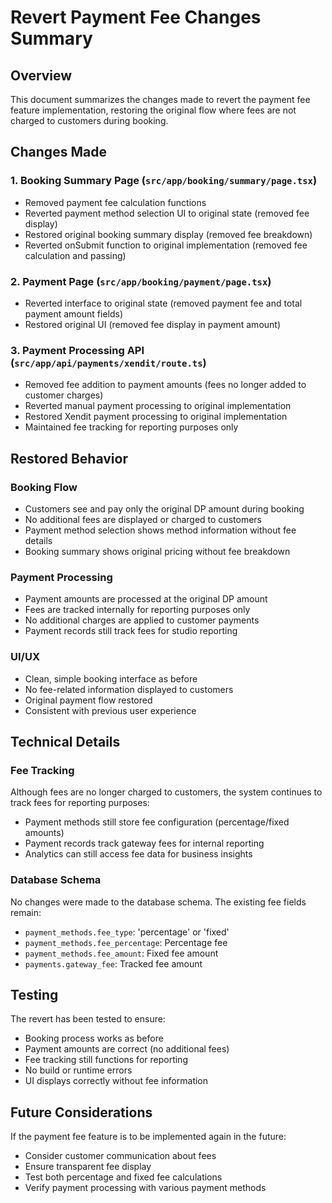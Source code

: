 # Revert Payment Fee Changes Summary

## Overview
This document summarizes the changes made to revert the payment fee feature implementation, restoring the original flow where fees are not charged to customers during booking.

## Changes Made

### 1. Booking Summary Page (`src/app/booking/summary/page.tsx`)
- Removed payment fee calculation functions
- Reverted payment method selection UI to original state (removed fee display)
- Restored original booking summary display (removed fee breakdown)
- Reverted onSubmit function to original implementation (removed fee calculation and passing)

### 2. Payment Page (`src/app/booking/payment/page.tsx`)
- Reverted interface to original state (removed payment fee and total payment amount fields)
- Restored original UI (removed fee display in payment amount)

### 3. Payment Processing API (`src/app/api/payments/xendit/route.ts`)
- Removed fee addition to payment amounts (fees no longer added to customer charges)
- Reverted manual payment processing to original implementation
- Restored Xendit payment processing to original implementation
- Maintained fee tracking for reporting purposes only

## Restored Behavior

### Booking Flow
- Customers see and pay only the original DP amount during booking
- No additional fees are displayed or charged to customers
- Payment method selection shows method information without fee details
- Booking summary shows original pricing without fee breakdown

### Payment Processing
- Payment amounts are processed at the original DP amount
- Fees are tracked internally for reporting purposes only
- No additional charges are applied to customer payments
- Payment records still track fees for studio reporting

### UI/UX
- Clean, simple booking interface as before
- No fee-related information displayed to customers
- Original payment flow restored
- Consistent with previous user experience

## Technical Details

### Fee Tracking
Although fees are no longer charged to customers, the system continues to track fees for reporting purposes:
- Payment methods still store fee configuration (percentage/fixed amounts)
- Payment records track gateway fees for internal reporting
- Analytics can still access fee data for business insights

### Database Schema
No changes were made to the database schema. The existing fee fields remain:
- `payment_methods.fee_type`: 'percentage' or 'fixed'
- `payment_methods.fee_percentage`: Percentage fee
- `payment_methods.fee_amount`: Fixed fee amount
- `payments.gateway_fee`: Tracked fee amount

## Testing
The revert has been tested to ensure:
- Booking process works as before
- Payment amounts are correct (no additional fees)
- Fee tracking still functions for reporting
- No build or runtime errors
- UI displays correctly without fee information

## Future Considerations
If the payment fee feature is to be implemented again in the future:
- Consider customer communication about fees
- Ensure transparent fee display
- Test both percentage and fixed fee calculations
- Verify payment processing with various payment methods